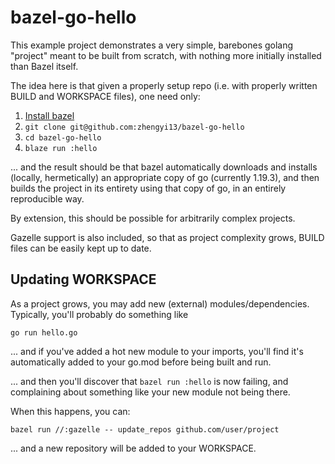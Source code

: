 # bazel-go-hello

This example project demonstrates a very simple, barebones golang "project"
meant to be built from scratch, with nothing more initially installed than Bazel
itself.

The idea here is that given a properly setup repo (i.e. with properly written
BUILD and WORKSPACE files), one need only:

1. [Install bazel](https://docs.bazel.build/versions/master/install.html)
2. `git clone git@github.com:zhengyi13/bazel-go-hello`
3. `cd bazel-go-hello`
4. `blaze run :hello`

... and the result should be that bazel automatically downloads and installs
(locally, hermetically) an appropriate copy of go (currently 1.19.3), and then
builds the project in its entirety using that copy of go, in an entirely
reproducible way.

By extension, this should be possible for arbitrarily complex projects.

Gazelle support is also included, so that as project complexity grows, BUILD
files can be easily kept up to date.

## Updating WORKSPACE

As a project grows, you may add new (external) modules/dependencies. Typically, you'll probably do something like

```shell
go run hello.go
```

... and if you've added a hot new module to your imports, you'll find it's automatically added to your go.mod before being built and run.

... and then you'll discover that `bazel run :hello` is now failing, and complaining about something like your new module not being there.

When this happens, you can:

```shell
bazel run //:gazelle -- update_repos github.com/user/project
```

... and a new repository will be added to your WORKSPACE.
